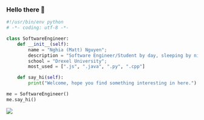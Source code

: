 ### Hello there 👋

```python
#!/usr/bin/env python
# -*- coding: utf-8 -*-

class SoftwareEngineer:
    def __init__(self):
        name = "Nghia (Matt) Nguyen";
        description = "Software Engineer/Student by day, sleeping by night";
        school = "Drexel University";
        most_used = [".js", ".java", ".py", ".cpp"]

    def say_hi(self):
        print("Welcome, hope you find something interesting in here.")

me = SoftwareEngineer()
me.say_hi()
```

![](https://camo.githubusercontent.com/e0834151fa7f92f266f5c4123bdae63c3a099d3004b3dbe431d629dc61fdb8ba/68747470733a2f2f737466616c636f6e2e636f6d2f75706c6f6164732f696d616765732f353563386263666631386239342e706e67)
